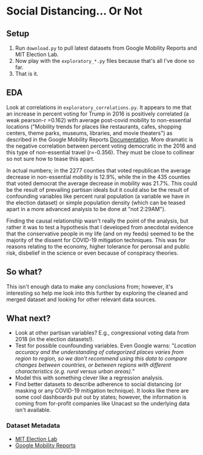 # Social Distancing... Or Not

## Setup
1. Run `download.py` to pull latest datasets from Google Mobility Reports and MIT Election Lab.
1. Now play with the `exploratory_*.py` files because that's all I've done so far. 
1. That is it.

## EDA
Look at correlations in `exploratory_correlations.py`.  It appears to me that an increase in percent voting for 
Trump in 2016 is positively correlated (a weak pearson-r =0.162) with average post-covid mobility
to non-essential locations ("Mobility trends for places like restaurants, cafes, shopping centers, theme parks, museums, 
libraries, and movie theaters") as described in the Google Mobility Reports [Documentation](https://www.google.com/covid19/mobility/data_documentation.html?hl=en).  More dramatic is the negative correlation between percent voting democratic in the 2016 and this type of non-essential travel (r=-0.356).  They must be close to collinear so not sure how to tease this apart. 

In actual numbers; in the 2277 counties that voted republican the average decrease in non-essential 
mobility is 12.9%, while the in the 435 counties that voted democrat the average decrease in mobility was 21.7%.  This could be the result of prevailing partisan ideals but it could also be the result of confounding variables like percent rural population (a variable we have in the election dataset) or simple population density (which can be teased apart in a more advanced analysis to be done at "not 2:29AM").  

Finding the causal relationship wasn't really the point of the analysis, but rather it was to test a hypothesis that I developed from anecdotal evidence that the conservative people in my life (and on my feeds) seemed to be the majority of the dissent for COVID-19 mitigation techniques.  This was for reasons relating to the economy, higher tolerance for peronsal and public risk, disbelief in the science or even because of conspiracy theories. 
 
## So what?
This isn't enough data to make any conclusions from; however, it's interesting so help me look into this further
by exploring the cleaned and merged dataset and looking for other relevant data sources.

## What next?
- Look at other partisan variables? E.g., congressional voting data from 2018 (in the election datasets!).
- Test for possible counfounding variables.  Even Google warns: "*Location accuracy and the understanding of categorized places varies from region to region, so we don’t recommend using this data to compare changes between countries, or between regions with different characteristics (e.g. rural versus urban areas).*"
- Model this with something clever like a regression analysis.
- Find better datasets to describe adherence to social distancing (or masking or any COVID-19 mitigation technique).  It looks like there are some cool dashboards put out by states; however, the information is coming from for-profit companies like Unacast so the underlying data isn't available.

### Dataset Metadata
- [MIT Election Lab](https://github.com/MEDSL/2018-elections-unoffical/blob/master/election-context-2018.md)
- [Google Mobility Reports](https://www.google.com/covid19/mobility/data_documentation.html?hl=en)
